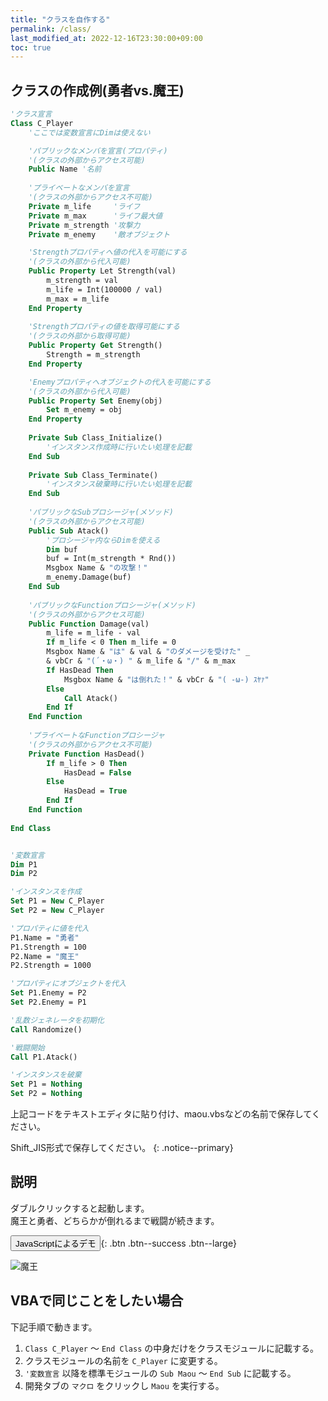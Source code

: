 ```yaml
---
title: "クラスを自作する"
permalink: /class/
last_modified_at: 2022-12-16T23:30:00+09:00
toc: true
---
```


## クラスの作成例(勇者vs.魔王)

```vb
'クラス宣言
Class C_Player
    'ここでは変数宣言にDimは使えない

    'パブリックなメンバを宣言(プロパティ)
    '(クラスの外部からアクセス可能)
    Public Name '名前
    
    'プライベートなメンバを宣言
    '(クラスの外部からアクセス不可能)
    Private m_life     'ライフ
    Private m_max      'ライフ最大値
    Private m_strength '攻撃力
    Private m_enemy    '敵オブジェクト

    'Strengthプロパティへ値の代入を可能にする
    '(クラスの外部から代入可能)
    Public Property Let Strength(val)
        m_strength = val
        m_life = Int(100000 / val)
        m_max = m_life
    End Property
    
    'Strengthプロパティの値を取得可能にする
    '(クラスの外部から取得可能)
    Public Property Get Strength()
        Strength = m_strength
    End Property

    'Enemyプロパティへオブジェクトの代入を可能にする
    '(クラスの外部から代入可能)
    Public Property Set Enemy(obj)
        Set m_enemy = obj
    End Property
    
    Private Sub Class_Initialize()
        'インスタンス作成時に行いたい処理を記載   
    End Sub
    
    Private Sub Class_Terminate()
        'インスタンス破棄時に行いたい処理を記載
    End Sub
    
    'パブリックなSubプロシージャ(メソッド)
    '(クラスの外部からアクセス可能)
    Public Sub Atack()
        'プロシージャ内ならDimを使える
        Dim buf
        buf = Int(m_strength * Rnd())
        Msgbox Name & "の攻撃！"
        m_enemy.Damage(buf)
    End Sub
    
    'パブリックなFunctionプロシージャ(メソッド)
    '(クラスの外部からアクセス可能)
    Public Function Damage(val)
        m_life = m_life - val
        If m_life < 0 Then m_life = 0
        Msgbox Name & "は" & val & "のダメージを受けた" _
        & vbCr & "(´・ω・) " & m_life & "/" & m_max
        If HasDead Then
            Msgbox Name & "は倒れた！" & vbCr & "( -ω-) ｽﾔｧ"
        Else
            Call Atack()
        End If
    End Function
    
    'プライベートなFunctionプロシージャ
    '(クラスの外部からアクセス不可能)
    Private Function HasDead()
        If m_life > 0 Then
            HasDead = False
        Else
            HasDead = True
        End If
    End Function
    
End Class


'変数宣言
Dim P1
Dim P2

'インスタンスを作成
Set P1 = New C_Player
Set P2 = New C_Player

'プロパティに値を代入
P1.Name = "勇者"
P1.Strength = 100
P2.Name = "魔王"
P2.Strength = 1000

'プロパティにオブジェクトを代入
Set P1.Enemy = P2
Set P2.Enemy = P1

'乱数ジェネレータを初期化
Call Randomize()

'戦闘開始
Call P1.Atack()

'インスタンスを破棄
Set P1 = Nothing
Set P2 = Nothing
```

上記コードをテキストエディタに貼り付け、maou.vbsなどの名前で保存してください。

Shift_JIS形式で保存してください。
{: .notice--primary}


## 説明

ダブルクリックすると起動します。  
魔王と勇者、どちらかが倒れるまで戦闘が続きます。

<button type="button" onclick="maou();">JavaScriptによるデモ</button>{: .btn .btn--success .btn--large}

![魔王](/vbscript/assets/images/maou3.jpg)

<script>
    // <!--

    class Player{
      constructor(name, strength){
        this.name = name;
        this.strength = strength;
        this.lifeMax = 100000/strength;
        this.life = this.lifeMax;
      }

      damage(val){
        this.life = this.life - val;
        if (this.life < 0) {
          this.life = 0;
        }
        alert(this.name + 'は' + val + 'のダメージを受けた\n(´・ω・) ' + this.life + '/' + this.lifeMax);
        if (this.life == 0) {
          alert(this.name + 'は倒れた！\n( -ω-) ｽﾔｧ');
        } else {
          this.atack();
        }
      }

      atack(){
        alert(this.name + 'の攻撃！')
        this.enemy.damage(Math.floor(Math.random() * this.strength));
      }

      get enemy(){
        return this._enemy;
      }

      set enemy(obj){
        this._enemy = obj;
      }
    }

    function maou() {
      
      let p1 = new Player ('勇者', 100);
      let p2 = new Player ('魔王', 1000);
      p1.enemy = p2;
      p2.enemy = p1;
      p1.atack();
    }

    // -->
</script>


## VBAで同じことをしたい場合

下記手順で動きます。
    
1. `Class C_Player` ～ `End Class` の中身だけをクラスモジュールに記載する。
2. クラスモジュールの名前を `C_Player` に変更する。
3. `'変数宣言` 以降を標準モジュールの `Sub Maou` ～ `End Sub` に記載する。
4. 開発タブの `マクロ` をクリックし `Maou` を実行する。


